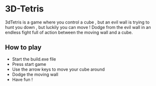 # 3D-Tetris #
3dTetris is a game where you control a cube , but an evil wall is trying to hunt you down , but luckily you can move !
Dodge from the evil wall in an endless fight full of action between the moving wall and a cube.

## How to play ##
* Start the build.exe file
* Press start game
* Use the arrow keys to move your cube around
* Dodge the moving wall
* Have fun !
